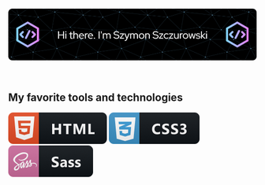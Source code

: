 <!-- # Hi there, I'm [Szymon Szczurowski](https://github.com/szymonszczurowski) 👋 -->
<!-- <style>
    td{
        text-align: center;
        border: 1px solid white;
        padding: 10px

    }

    .icons{
        display: flex;
    }

    .icons img{
        margin: 5px
    }
</style> -->
  <link rel="stylesheet" href="./css/style.css">


![Header](./profile_header.png)

<br>
<b><h2>My favorite tools and technologies</h2></b>

<div class="icons">
   <img src="./icons/html@2x.png">
   <img src="./icons/css3@2x.png">
   <img src="./icons/sass@2x.png">
</div>
  
        
<!-- [![Typing SVG](https://readme-typing-svg.demolab.com/?lines=First+line+of+text;Second+line+of+text)](https://git.io/typing-svg) -->
